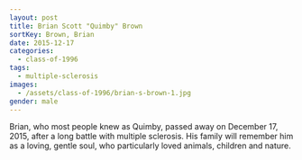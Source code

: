```yaml
---
layout: post
title: Brian Scott "Quimby" Brown
sortKey: Brown, Brian
date: 2015-12-17
categories:
  - class-of-1996
tags:
  - multiple-sclerosis
images:
  - /assets/class-of-1996/brian-s-brown-1.jpg
gender: male
---
```

Brian, who most people knew as Quimby, passed away on December 17, 2015, after a long battle with multiple sclerosis.  His family will remember him as a loving, gentle soul, who particularly loved animals, children and nature.